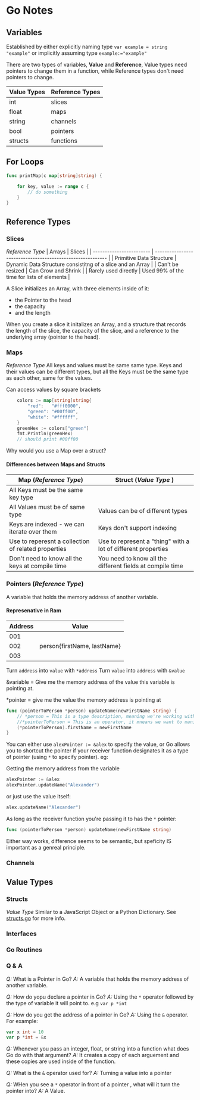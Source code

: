 # Go Notes

## Variables

Established by either explicitly naming type `var example = string "example"` or implicitly assuming type `example:="example"`

There are two types of variables, __Value__ and __Reference__, Value types need pointers to change them in a function, while Reference types don't need pointers to change.

| Value Types | Reference Types |
| ----------- | --------------- |
| int         | slices          |
| float       | maps            |
| string      | channels        |
| bool        | pointers        |
| structs     | functions       |

## For Loops

```go
func printMap(c map[string]string) {

    for key, value := range c {
        // do something
    }
}
```


## Reference Types

### Slices
*Reference Type*
 | Arrays                   | Slices                                                     |
 | ------------------------ | ---------------------------------------------------------- |
 | Primitive Data Structure | Dynamic Data Structure consistitng of a slice and an Array |
 | Can't be resized         | Can Grow and Shrink                                        |
 | Rarely used directly     | Used 99% of the time for lists of elements                 |

A Slice initializes an Array, with three elements inside of it:

- the Pointer to the head
- the capacity
- and the length

When you create a slice it initalizes an Array, and a structure that records the length of the slice, the capacity of the slice, and a reference to the underlying array (pointer to the head).

### Maps
*Reference Type*
All keys and values must be same same type. Keys and their values can be different types, but all the Keys must be the same type as each other, same for the values.

Can access values by square brackets

```go
    colors := map[string]string{
        "red":   "#fff0000",
        "green": "#00ff00",
        "white": "#ffffff",
    }
    greenHex := colors["green"]
    fmt.Println(greenHex)
    // should print #00ff00
```

Why would you use a Map over a struct?

#### Differences between Maps and Structs

| Map (*Reference Type*)                              | Struct (*Value Type* )                                        |
| --------------------------------------------------- | ------------------------------------------------------------- |
| All Keys must be the same key type                  |                                                               |
| All Values must be of same type                     | Values can be of different types                              |
| Keys are indexed - we can iterate over them         | Keys don't support indexing                                   |
| Use to reperesnt a collection of related properties | Use to represent a "thing" with a lot of different properties |
| Don't need to know all the keys at compile time     | You need to know all the different fields at compile time     |

### Pointers (*Reference Type*)

A variable that holds the memory address of another variable.

#### Represenative in Ram

| Address | Value                       |
| ------- | --------------------------- |
| 001     |                             |
| 002     | person{firstName, lastName} |
| 003     |                             |

Turn `address` into `value` with `*address`
Turn `value` into `address` with `&value`

&variable = Give me the memory address of the value this variable is pointing at.

*pointer = give me the value the memory address is pointing at

```go
func (pointerToPerson *person) updateName(newFirstName string) {
    // *person = This is a type description, meaning we're working with a pointer to a person
    //*pointerToPerson = This is an operator, it mneans we want to manipulate actual the value the pointer is referencing.
    (*pointerToPerson).firstName = newFirstName
}
```

You can either use `alexPointer := &alex` to specify the value, or Go allows you to shortcut the pointer if your receiver function designates it as a type of pointer (using `*` to specify pointer).
eg:

Getting the memory address from the variable

```go
alexPointer := &alex
alexPointer.updateName("Alexander")
```

or just use the value itself:

```go
alex.updateName("Alexander")
```

As long as the receiver function you're passing it to has the `*` pointer:

```go
func (pointerToPerson *person) updateName(newFirstName string) 
```

Either way works, difference seems to be semantic, but speficity IS important as a genreal principle.

### Channels


## Value Types

### Structs
*Value Type*
Similar to a JavaScript Object or a Python Dictionary. See [structs.go](./structs.go) for more info.

### Interfaces


### Go Routines


### Q & A

_Q:_ What is a Pointer in Go?
_A:_ A variable that holds the memory address of another variable.

_Q:_ How do yopu declare a pointer in Go?
_A:_ Using the `*` operator followed by the type of variable it will point to. e.g `var p *int`

_Q:_ How do you get the address of a pointer in Go?
_A:_ Using the `&` operator. For example:

```go
var x int = 10
var p *int = &x
```

_Q:_ Whenever you pass an integer, float, or string into a function what does Go do with that argument?
_A:_ It creates a copy of each arguement and these copies are used inside of the function.

_Q:_ What is the `&` operator used for?
_A:_ Turning a value into a pointer

_Q:_ WHen you see a `*` operator in front of a pointer , what will it turn the pointer into?
_A:_ A Value.
